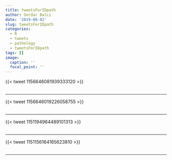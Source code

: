 ```yaml
---
title: tweetsForIDpath
author: Serdar Balci
date: '2019-08-02'
slug: tweetsForIDpath
categories:
  - R
  - tweets
  - pathology
  - tweetsForIDpath
tags: []
image:
  caption: ''
  focal_point: ''
---
```



{{< tweet 1156646081939333120 >}}
<br>
<br>
<hr>
{{< tweet 1156646019226058755 >}}
<br>
<br>
<hr>
{{< tweet 1151194964489101313 >}}
<br>
<br>
<hr>
{{< tweet 1151156164165623810 >}}
<br>
<br>
<hr>
